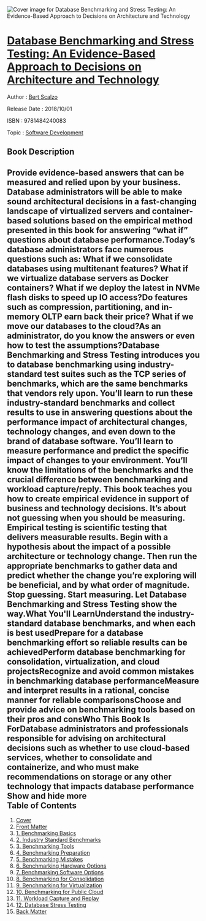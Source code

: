 ![Cover image for Database Benchmarking and Stress Testing: An Evidence-Based Approach to Decisions on Architecture and Technology](https://imgdetail.ebookreading.net/cover/cover/software_development/EB9781484240083.jpg)

[Database Benchmarking and Stress Testing: An Evidence-Based Approach to Decisions on Architecture and Technology](https://ebookreading.net/view/book/Database+Benchmarking+and+Stress+Testing%3A+An+Evidence-Based+Approach+to+Decisions+on+Architecture+and+Technology-EB9781484240083_1.html "Database Benchmarking and Stress Testing: An Evidence-Based Approach to Decisions on Architecture and Technology")
====================================================================================================================

Author : [Bert Scalzo](https://ebookreading.net/search/author/Bert+Scalzo)

Release Date : 2018/10/01

ISBN : 9781484240083

Topic : [Software Development](https://ebookreading.net/search/category/software-development)

Book Description
-----------------

 Provide evidence-based answers that can be measured and relied upon by your business. Database administrators will be able to make sound architectural decisions in a fast-changing landscape of virtualized servers and container-based solutions based on the empirical method presented in this book for answering “what if” questions about database performance.Today’s database administrators face numerous questions such as: What if we consolidate databases using multitenant features? What if we virtualize database servers as Docker containers? What if we deploy the latest in NVMe flash disks to speed up IO access?Do features such as compression, partitioning, and in-memory OLTP earn back their price? What if we move our databases to the cloud?As an administrator, do you know the answers or even how to test the assumptions?Database Benchmarking and Stress Testing introduces you to database benchmarking using industry-standard test suites such as the TCP series of benchmarks, which are the same benchmarks that vendors rely upon. You’ll learn to run these industry-standard benchmarks and collect results to use in answering questions about the performance impact of architectural changes, technology changes, and even down to the brand of database software. You’ll learn to measure performance and predict the specific impact of changes to your environment. You’ll know the limitations of the benchmarks and the crucial difference between benchmarking and workload capture/reply. This book teaches you how to create empirical evidence in support of business and technology decisions. It’s about not guessing when you should be measuring. Empirical testing is scientific testing that delivers measurable results. Begin with a hypothesis about the impact of a possible architecture or technology change. Then run the appropriate benchmarks to gather data and predict whether the change you’re exploring will be beneficial, and by what order of magnitude. Stop guessing. Start measuring. Let Database Benchmarking and Stress Testing show the way.What You'll LearnUnderstand the industry-standard database benchmarks, and when each is best usedPrepare for a database benchmarking effort so reliable results can be achievedPerform database benchmarking for consolidation, virtualization, and cloud projectsRecognize and avoid common mistakes in benchmarking database performanceMeasure and interpret results in a rational, concise manner for reliable comparisonsChoose and provide advice on benchmarking tools based on their pros and consWho This Book Is ForDatabase administrators and professionals responsible for advising on architectural decisions such as whether to use cloud-based services, whether to consolidate and containerize, and who must make recommendations on storage or any other technology that impacts database performance           Show and hide more                
Table of Contents
-----------------

1. [Cover](https://ebookreading.net/view/book/Database+Benchmarking+and+Stress+Testing%3A+An+Evidence-Based+Approach+to+Decisions+on+Architecture+and+Technology-EB9781484240083_1.html)
1. [Front Matter](https://ebookreading.net/view/book/Database+Benchmarking+and+Stress+Testing%3A+An+Evidence-Based+Approach+to+Decisions+on+Architecture+and+Technology-EB9781484240083_2.html)
1. [1. Benchmarking Basics](https://ebookreading.net/view/book/Database+Benchmarking+and+Stress+Testing%3A+An+Evidence-Based+Approach+to+Decisions+on+Architecture+and+Technology-EB9781484240083_3.html)
1. [2. Industry Standard Benchmarks](https://ebookreading.net/view/book/Database+Benchmarking+and+Stress+Testing%3A+An+Evidence-Based+Approach+to+Decisions+on+Architecture+and+Technology-EB9781484240083_4.html)
1. [3. Benchmarking Tools](https://ebookreading.net/view/book/Database+Benchmarking+and+Stress+Testing%3A+An+Evidence-Based+Approach+to+Decisions+on+Architecture+and+Technology-EB9781484240083_5.html)
1. [4. Benchmarking Preparation](https://ebookreading.net/view/book/Database+Benchmarking+and+Stress+Testing%3A+An+Evidence-Based+Approach+to+Decisions+on+Architecture+and+Technology-EB9781484240083_6.html)
1. [5. Benchmarking Mistakes](https://ebookreading.net/view/book/Database+Benchmarking+and+Stress+Testing%3A+An+Evidence-Based+Approach+to+Decisions+on+Architecture+and+Technology-EB9781484240083_7.html)
1. [6. Benchmarking Hardware Options](https://ebookreading.net/view/book/Database+Benchmarking+and+Stress+Testing%3A+An+Evidence-Based+Approach+to+Decisions+on+Architecture+and+Technology-EB9781484240083_8.html)
1. [7. Benchmarking Software Options](https://ebookreading.net/view/book/Database+Benchmarking+and+Stress+Testing%3A+An+Evidence-Based+Approach+to+Decisions+on+Architecture+and+Technology-EB9781484240083_9.html)
1. [8. Benchmarking for Consolidation](https://ebookreading.net/view/book/Database+Benchmarking+and+Stress+Testing%3A+An+Evidence-Based+Approach+to+Decisions+on+Architecture+and+Technology-EB9781484240083_10.html)
1. [9. Benchmarking for Virtualization](https://ebookreading.net/view/book/Database+Benchmarking+and+Stress+Testing%3A+An+Evidence-Based+Approach+to+Decisions+on+Architecture+and+Technology-EB9781484240083_11.html)
1. [10. Benchmarking for Public Cloud](https://ebookreading.net/view/book/Database+Benchmarking+and+Stress+Testing%3A+An+Evidence-Based+Approach+to+Decisions+on+Architecture+and+Technology-EB9781484240083_12.html)
1. [11. Workload Capture and Replay](https://ebookreading.net/view/book/Database+Benchmarking+and+Stress+Testing%3A+An+Evidence-Based+Approach+to+Decisions+on+Architecture+and+Technology-EB9781484240083_13.html)
1. [12. Database Stress Testing](https://ebookreading.net/view/book/Database+Benchmarking+and+Stress+Testing%3A+An+Evidence-Based+Approach+to+Decisions+on+Architecture+and+Technology-EB9781484240083_14.html)
1. [Back Matter](https://ebookreading.net/view/book/Database+Benchmarking+and+Stress+Testing%3A+An+Evidence-Based+Approach+to+Decisions+on+Architecture+and+Technology-EB9781484240083_15.html)
